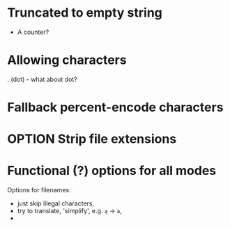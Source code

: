 # Truncated to empty string

- A counter?

# Allowing characters

. (dot) - what about dot?

# Fallback percent-encode characters

# OPTION Strip file extensions

# Functional (?) options for all modes

Options for filenames:
- just skip illegal characters,
- try to translate, 'simplify', e.g. `ą` -> `a`,
- 
